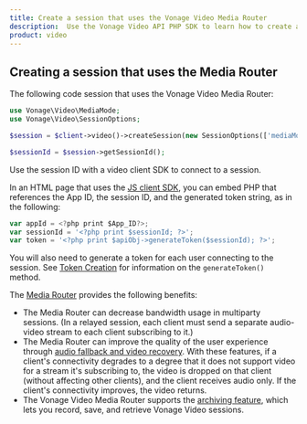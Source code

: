 ```yaml
---
title: Create a session that uses the Vonage Video Media Router
description:  Use the Vonage Video API PHP SDK to learn how to create a session. Sessions allow participants to use audio, video, and messaging functionality in your application.
product: video
---
```


## Creating a session that uses the Media Router

The following code session that uses the Vonage Video Media Router:

```php
use Vonage\Video\MediaMode;
use Vonage\Video\SessionOptions;

$session = $client->video()->createSession(new SessionOptions(['mediaMode' => MediaMode::ROUTED]));

$sessionId = $session->getSessionId();
```

Use the session ID with a video client SDK to connect to a session.

In an HTML page that uses the [JS client SDK](/video/resources#client-sdks), you can embed PHP that references the App ID, the session ID, and the generated token string, as in the following:

```js
var appId = <?php print $App_ID?>;
var sessionId = '<?php print $sessionId; ?>';
var token = '<?php print $apiObj->generateToken($sessionId); ?>';
```

You will also need to generate a token for each user connecting to the session. See [Token Creation](/video/tutorials/create-token/introduction/php) for information on the `generateToken()` method.

The [Media Router](https://www.vonage.com/communications-apis/video/features) provides the following benefits:

* The Media Router can decrease bandwidth usage in multiparty sessions. (In a relayed session, each client must send a separate audio-video stream to each client subscribing to it.)
* The Media Router can improve the quality of the user experience through [audio fallback and video recovery](https://www.vonage.com/communications-apis/video/features). With these features, if a client's connectivity degrades to a degree that it does not support video for a stream it's subscribing to, the video is dropped on that client (without affecting other clients), and the client receives audio only. If the client's connectivity improves, the video returns.
* The Vonage Video Media Router supports the [archiving feature](http://localhost:3000/video/guides/archiving), which lets you record, save, and retrieve Vonage Video sessions.
